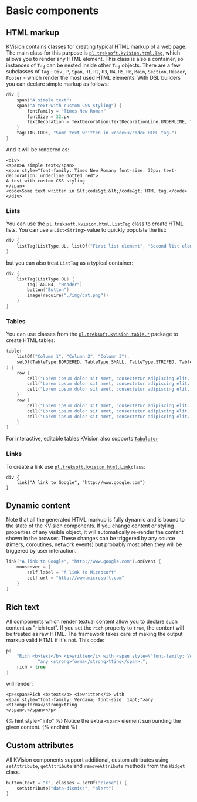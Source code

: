 # Basic components

## HTML markup

KVision contains classes for creating typical HTML markup of a web page. The main class for this purpose is [`pl.treksoft.kvision.html.Tag`](https://rjaros.github.io/kvision/api/pl.treksoft.kvision.html/-tag/index.html), which allows you to render any HTML element. This class is also a container, so instances of `Tag` can be nested inside other `Tag` objects. There are a few subclasses of `Tag` - `Div` , `P`, `Span`, `H1`, `H2`, `H3`, `H4`, `H5`, `H6`, `Main`, `Section`, `Header`, `Footer` - which render the most used HTML elements. With DSL builders you can declare simple markup as follows:

```kotlin
div {
    span("A simple text")
    span("A text with custom CSS styling") {
        fontFamily = "Times New Roman"
        fontSize = 32.px
        textDecoration = TextDecoration(TextDecorationLine.UNDERLINE, TextDecorationStyle.DOTTED, Col.RED)
    }
    tag(TAG.CODE, "Some text written in <code></code> HTML tag.")
}
```

And it will be rendered as:

```markup
<div>
<span>A simple text</span>
<span style="font-family: Times New Roman; font-size: 32px; text-decroration: underline dotted red">
A test with custom CSS styling
</span>
<code>Some text written in &lt;code&gt;&lt;/code&gt; HTML tag.</code>
</div>
```

### Lists

You can use the [`pl.treksoft.kvision.html.ListTag`](https://rjaros.github.io/kvision/api/pl.treksoft.kvision.html/-list-tag/index.html) class to create HTML lists. You can use a `List<String>` value to quickly populate the list:

```kotlin
div {
    listTag(ListType.UL, listOf("First list element", "Second list element", "Third list element"))
}
```

but you can also treat `ListTag` as a typical container:

```kotlin
div {
    listTag(ListType.OL) {
        tag(TAG.H4, "Header")
        button("Button")
        image(require("./img/cat.png"))
    }
}
```

### Tables

You can use classes from the [`pl.treksoft.kvision.table.*`](https://rjaros.github.io/kvision/api/pl.treksoft.kvision.table/index.html) package to create HTML tables:

```kotlin
table(
    listOf("Column 1", "Column 2", "Column 3"),
    setOf(TableType.BORDERED, TableType.SMALL, TableType.STRIPED, TableType.HOVER), responsive = true
) {
    row {
        cell("Lorem ipsum dolor sit amet, consectetur adipiscing elit. Fusce nec fringilla turpis.")
        cell("Lorem ipsum dolor sit amet, consectetur adipiscing elit. Fusce nec fringilla turpis.")
        cell("Lorem ipsum dolor sit amet, consectetur adipiscing elit. Fusce nec fringilla turpis.")
    }
    row {
        cell("Lorem ipsum dolor sit amet, consectetur adipiscing elit. Fusce nec fringilla turpis.")
        cell("Lorem ipsum dolor sit amet, consectetur adipiscing elit. Fusce nec fringilla turpis.")
        cell("Lorem ipsum dolor sit amet, consectetur adipiscing elit. Fusce nec fringilla turpis.")
    }
}
```

For interactive, editable tables KVision also supports [`Tabulator`](https://kvision.gitbook.io/kvision-guide/part-2-advanced-features/tabulator-tables)

### Links

To create a link use [`pl.treksoft.kvision.html.Link`](https://rjaros.github.io/kvision/api/pl.treksoft.kvision.html/-link/index.html)`class`:

```text
div {
    link("A link to Google", "http://www.google.com")
}
```

## Dynamic content

Note that all the generated HTML markup is fully dynamic and is bound to the state of the KVision components. If you change content or styling properties of any visible object, it will automatically re-render the content shown in the browser. These changes can be triggered by any source \(timers, coroutines, network events\) but probably most often they will be triggered by user interaction.

```kotlin
link("A link to Google", "http://www.google.com").onEvent {
    mouseover = {
        self.label = "A link to Microsoft"
        self.url = "http://www.microsoft.com"
    }
}
```

## Rich text

All components which render textual content allow you to declare such content as "rich text". If you set the `rich` property to `true`, the content will be treated as raw HTML. The framework takes care of making the output markup valid HTML if it's not. This code:

```kotlin
p(
    "Rich <b>text</b> <i>written</i> with <span style=\"font-family: Verdana; font-size: 14pt\">" +
            "any <strong>forma</strong>tting</span>.",
    rich = true
)
```

will render:

```markup
<p><span>Rich <b>text</b> <i>written</i> with
<span style="font-family: Verdana; font-size: 14pt;">any <strong>forma</strong>tting
</span>.</span></p>
```

{% hint style="info" %}
Notice the extra `<span>` element surrounding the given content.
{% endhint %}

## Custom attributes

All KVision components support additional, custom attributes using `setAttribute`, `getAttribute` and `removeAttribute` methods from the `Widget` class.

```kotlin
button(text = "X", classes = setOf("close")) {
    setAttribute("data-dismiss", "alert")
}
```



